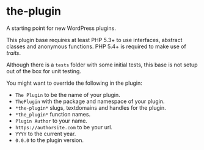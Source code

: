 # the-plugin
A starting point for new WordPress plugins.

This plugin base requires at least PHP 5.3+ to use interfaces, abstract classes and anonymous functions. PHP 5.4+ is required to make use of *traits*.

Although there is a `tests` folder with some initial tests, this base is not setup out of the box for unit testing.

You might want to override the following in the plugin:

- `The Plugin` to be the name of your plugin.  
- `ThePlugin` with the package and namespace of your plugin.
- `*the-plugin*` slugs, textdomains and handles for the plugin.
- `*the_plugin*` function names.
- `Plugin Author` to your name.
- `https://authorsite.com` to be your url.
- `YYYY` to the current year.
- `0.0.0` to the plugin version.
